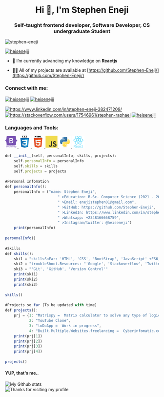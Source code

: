 <h1 align="center">Hi 👋, I'm Stephen Eneji</h1>
<h3 align="center">Self-taught frontend developer, Software Developer, CS undergraduate Student</h3>

<p align="left"> <img src="https://komarev.com/ghpvc/?username=stephen-eneji&label=Profile%20views&color=0e75b6&style=flat" alt="stephen-eneji" /> </p>

<p align="left"> <a href="https://twitter.com/heisenejii" target="blank"><img src="https://img.shields.io/twitter/follow/heisenejii?logo=twitter&style=for-the-badge" alt="heisenejii" /></a> </p>

- 🌱 I’m currently advancing my knowledge on **Reactjs**

- 👨‍💻 All of my projects are available at [https://github.com/Stephen-Eneji/](https://github.com/Stephen-Eneji/)

<h3 align="left">Connect with me:</h3>
<p align="left">
<a href="https://twitter.com/heisenejii" target="blank"><img align="center" src="https://raw.githubusercontent.com/rahuldkjain/github-profile-readme-generator/master/src/images/icons/Social/twitter.svg" alt="heisenejii" height="30" width="40" /></a>
<a href="https://instagram.com/heisenejii" target="blank"><img align="center" src="https://raw.githubusercontent.com/rahuldkjain/github-profile-readme-generator/master/src/images/icons/Social/instagram.svg" alt="heisenejii" height="30" width="40" /></a>
</p>
<a href="https://linkedin.com/in/https://www.linkedin.com/in/stephen-eneji-382471209/" target="blank"><img align="center" src="https://raw.githubusercontent.com/rahuldkjain/github-profile-readme-generator/master/src/images/icons/Social/linked-in-alt.svg" alt="https://www.linkedin.com/in/stephen-eneji-382471209/" height="30" width="40" /></a>
<a href="https://stackoverflow.com/users/https://stackoverflow.com/users/17546961/stephen-raphael" target="blank"><img align="center" src="https://raw.githubusercontent.com/rahuldkjain/github-profile-readme-generator/master/src/images/icons/Social/stack-overflow.svg" alt="https://stackoverflow.com/users/17546961/stephen-raphael" height="30" width="40" /></a>
<a href="https://api.whatsapp.com/send?phone=2348166668759&text=" target="blank"><img align="center" src="https://www.svgrepo.com/show/122874/whatsapp.svg" alt="heisenejii" height="30" width="40" /></a>
</p>


<h3 align="left">Languages and Tools:</h3>
<p align="left"> <a href="https://getbootstrap.com" target="_blank" rel="noreferrer"> <img src="https://raw.githubusercontent.com/devicons/devicon/master/icons/bootstrap/bootstrap-plain-wordmark.svg" alt="bootstrap" width="40" height="40"/> </a> <a href="https://www.w3schools.com/css/" target="_blank" rel="noreferrer"> <img src="https://raw.githubusercontent.com/devicons/devicon/master/icons/css3/css3-original-wordmark.svg" alt="css3" width="40" height="40"/> </a> <a href="https://www.w3.org/html/" target="_blank" rel="noreferrer"> <img src="https://raw.githubusercontent.com/devicons/devicon/master/icons/html5/html5-original-wordmark.svg" alt="html5" width="40" height="40"/> </a> <a href="https://developer.mozilla.org/en-US/docs/Web/JavaScript" target="_blank" rel="noreferrer"> <img src="https://raw.githubusercontent.com/devicons/devicon/master/icons/javascript/javascript-original.svg" alt="javascript" width="40" height="40"/> </a> <a href="https://www.python.org" target="_blank" rel="noreferrer"> <img src="https://raw.githubusercontent.com/devicons/devicon/master/icons/python/python-original.svg" alt="python" width="40" height="40"/> </a> <a href="https://reactjs.org/" target="_blank" rel="noreferrer"> <img src="https://raw.githubusercontent.com/devicons/devicon/master/icons/react/react-original-wordmark.svg" alt="react" width="40" height="40"/> </a> </p>


```js
def __init__(self, personalInfo, skills, projects):
    self.personalInfo = personalInfo
    self.skills = skills
    self.projects = projects

#Personal Infomation
def personalInfo():
    personalInfo = ("name: Stephen Eneji",
                        " >Education: B.Sc. Computer Science (2021 - 2025",
                        " >Email: enejistephen01@gmail.com",
                        " >GitHub: https://github.com/Stephen-Eneji",
                        " >LinkedIn: https://www.linkedin.com/in/stephen-eneji-382471209/",
                        " >Whatsapp: +2348166668759",
                        " >Instagram/twitter: @heiseneji")
    print(personalInfo)

personalInfo()

#Skills
def skills():
    ski1 = "skillsSoFar: 'HTML', 'CSS', 'BootStrap', 'JavaScript' +ES6, 'Python'",
    ski2 = "troubleShoot.Resources: "'Google', 'Stackoverflow', 'Twitter', 'Dev Circle',
    ski3 = "'Git', 'GitHub', 'Version Control'"
    print(ski1)
    print(ski2)
    print(ski3)

skills()

#Projects so far (To be updated with time)
def projects():
    prj = {1: "Matrispy =  Matrix calculator to solve any type of logic for any type of Matrix",
           2: "YouTube Clone",
           3: "toDoApp =  Work in progress",
           4: "Built.Multiple.Websites.freelancing =  Cyberinfomatic.com, greentech.com.ng"}
    print(prj[1])
    print(prj[2])
    print(prj[3])
    print(prj[4])

projects()

```




<h4>YUP, that's me..</h4>
 <img alt="My Github stats" align="center" border-radius="40px" width="800px" height="200px" src="https://github-readme-stats.vercel.app/api?username=stephen-eneji&count_private=true&show_icons=true&hide_border=true&theme=react" href="https://github.com/Stephen-eneji"/>


<br>
<img height="120" alt="Thanks for visiting my profile" width="100%" src="https://github.com/dibyendu415/dibyendu415/blob/master/marquee.svg" />
